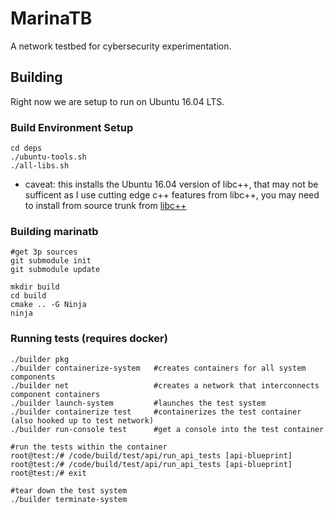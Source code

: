 # MarinaTB
A network testbed for cybersecurity experimentation.

## Building

Right now we are setup to run on Ubuntu 16.04 LTS.

### Build Environment Setup

```shell
cd deps
./ubuntu-tools.sh
./all-libs.sh
```

- caveat: this installs the Ubuntu 16.04 version of libc++, that may not be sufficent as I use cutting edge c++ features from libc++, you may need to install from source trunk from [libc++](http://libcxx.llvm.org/)

### Building marinatb

```shell
#get 3p sources
git submodule init
git submodule update

mkdir build
cd build
cmake .. -G Ninja
ninja
```

### Running tests (requires docker)
```shell
./builder pkg
./builder containerize-system   #creates containers for all system components
./builder net                   #creates a network that interconnects component containers
./builder launch-system         #launches the test system
./builder containerize test     #containerizes the test container (also hooked up to test network)
./builder run-console test      #get a console into the test container

#run the tests within the container
root@test:/# /code/build/test/api/run_api_tests [api-blueprint]
root@test:/# /code/build/test/api/run_api_tests [api-blueprint]
root@test:/# exit

#tear down the test system
./builder terminate-system
```
